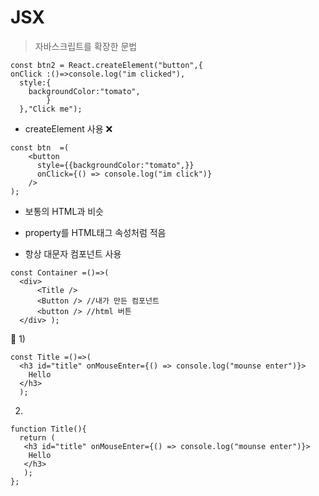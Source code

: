 # JSX

> 자바스크립트를 확장한 문법

```
const btn2 = React.createElement("button",{
onClick :()=>console.log("im clicked"),
  style:{
    backgroundColor:"tomato",
        }
  },"Click me");
```

- createElement 사용 ❌
```
const btn  =(
    <button
      style={{backgroundColor:"tomato",}}
      onClick={() => console.log("im click")}
    />
);
```

- 보통의 HTML과 비슷
- property를 HTML태그 속성처럼 적음

- 항상 대문자 컴포넌트 사용


```
const Container =()=>(
  <div>
      <Title />
      <Button /> //내가 만든 컴포넌트
      <button /> //html 버튼
  </div> );
```

💜
1)
```
const Title =()=>(
  <h3 id="title" onMouseEnter={() => console.log("mounse enter")}>
    Hello
  </h3>
  );
``` 

2)
```
function Title(){
  return (
   <h3 id="title" onMouseEnter={() => console.log("mounse enter")}>
    Hello
   </h3>
   );
};
```

       
  
